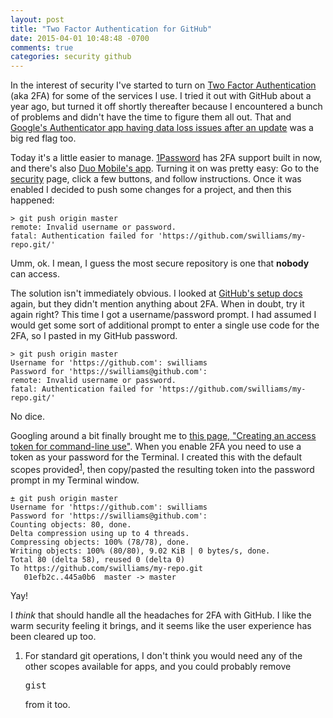 ```yaml
---
layout: post
title: "Two Factor Authentication for GitHub"
date: 2015-04-01 10:48:48 -0700
comments: true
categories: security github
---
```


In the interest of security I've started to turn on [Two Factor Authentication](http://en.wikipedia.org/wiki/Multi-factor_authentication) (aka 2FA) for some of the services I use. I tried it out with GitHub about a year ago, but turned it off shortly thereafter because I encountered a bunch of problems and didn't have the time to figure them all out. That and [Google's Authenticator app having data loss issues after an update](https://support.google.com/accounts/answer/3376859?hl=en) was a big red flag too.

Today it's a little easier to manage. [1Password](https://itunes.apple.com/us/app/1password-password-manager/id443987910?mt=12&at=11lxUn) has 2FA support built in now, and there's also [Duo Mobile's app](https://itunes.apple.com/us/app/duo-mobile/id422663827?mt=8&at=11lxUn). Turning it on was pretty easy: Go to the [security](https://github.com/settings/security) page, click a few buttons, and follow instructions. Once it was enabled I decided to push some changes for a project, and then this happened:

```
> git push origin master
remote: Invalid username or password.
fatal: Authentication failed for 'https://github.com/swilliams/my-repo.git/'
```

Umm, ok. I mean, I guess the most secure repository is one that **nobody** can access.

The solution isn't immediately obvious. I looked at [GitHub's setup docs](https://help.github.com/articles/caching-your-github-password-in-git/) again, but they didn't mention anything about 2FA. When in doubt, try it again right? This time I got a username/password prompt. I had assumed I would get some sort of additional prompt to enter a single use code for the 2FA, so I pasted in my GitHub password. 

```
> git push origin master
Username for 'https://github.com': swilliams
Password for 'https://swilliams@github.com':
remote: Invalid username or password.
fatal: Authentication failed for 'https://github.com/swilliams/my-repo.git/'
```

No dice.

Googling around a bit finally brought me to [this page, "Creating an access token for command-line use"](https://help.github.com/articles/creating-an-access-token-for-command-line-use/). When you enable 2FA you need to use a token as your password for the Terminal. I created this with the default scopes provided<sup id="fnref:1"><a href="#fn:1" rel="footnote">1</a></sup>, then copy/pasted the resulting token into the password prompt in my Terminal window.

```
± git push origin master
Username for 'https://github.com': swilliams
Password for 'https://swilliams@github.com':
Counting objects: 80, done.
Delta compression using up to 4 threads.
Compressing objects: 100% (78/78), done.
Writing objects: 100% (80/80), 9.02 KiB | 0 bytes/s, done.
Total 80 (delta 58), reused 0 (delta 0)
To https://github.com/swilliams/my-repo.git
   01efb2c..445a0b6  master -> master
```

Yay!

I *think* that should handle all the headaches for 2FA with GitHub. I like the warm security feeling it brings, and it seems like the user experience has been cleared up too.

<div class="footnotes">
  <ol>
    <li class="footnote" id="fn:1">
  <p>For standard git operations, I don't think you would need any of the other scopes available for apps, and you could probably remove <pre>gist</pre> from it too.</p>
</li>
  </ol>
</div>